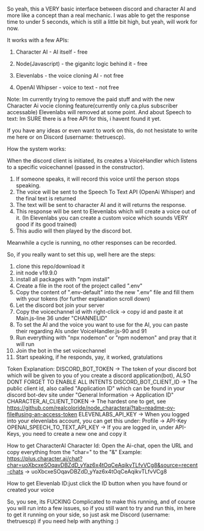 So yeah, this a VERY basic interface between discord and character AI and more like a concept than a real mechanic. I was able to get the response time to under 5 seconds, which is still a little bit high, but yeah, will work for now. 


It works with a few APIs:

1. Character AI - AI itself - free
2. Node(Javascript) - the giganitc logic behind it - free
   
3. Elevenlabs - the voice cloning AI - not free
4. OpenAI Whipser - voice to text - not free

Note:
Im currently trying to remove the paid stuff and with the new Character Ai vocie cloning feature(currently only ca.plus subscriber accessable) Elevenlabs will removed at some point. 
And about Speech to text: Im SURE there is a free API for this, i havent found it yet.


If you have any ideas or even want to work on this, do not hesistate to write me here or on Discord (username: thetruescp).


How the system works:

When the discord client is initiated, its creates a VoiceHandler which listens to a specific voicechannel (passed in the constructor). 
1. If someone speaks, it will record this voice until the person stops speaking.
2. The voice will be sent to the Speech To Text API (OpenAi Whisper) and the final text is returned
3. The text will be sent to character AI and it will returns the response.
4. This response will be sent to Elevenlabs which will create a voice out of it. (In Elevenlabs you can create a custom voice which sounds VERY good if its good trained)
5. This audio will then played by the discord bot.

Meanwhile a cycle is running, no other responses can be recorded.

So, if you really want to set this up, well here are the steps:

1. clone this repo/download it 
2. init node v19.9.0 
3. install all packages with "npm install"
4. Create a file in the root of the project called ".env"
5. Copy the content of ".env-default" into the new ".env" file and fill them with your tokens (for further explanation scroll down)
6. Let the discord bot join your server
7. Copy the voicechannel id with right-click -> copy id and paste it at Main.js-line 36 under "CHANNELID"
8. To set the AI and the voice you want to use for the AI, you can paste their regarding AIs under VoiceHandler.js-90 and 91
9. Run everything with "npx nodemon" or "npm nodemon" and pray that it will run
10. Join the bot in the set voicechannel
11. Start speaking, if he responds, yay, it worked, gratulations


Token Explanation:
DISCORD_BOT_TOKEN -> The token of your discord bot which will be given to you of you create a discord application(bot), ALSO DONT FORGET TO ENABLE ALL INTENTS
DISCORD_BOT_CLIENT_ID -> The public client id, also called "Application ID" which can be found in your discord bot-dev site under "General Information -> Application ID"
CHARACTER_AI_CLIENT_TOKEN -> The hardest one to get, see https://github.com/realcoloride/node_characterai?tab=readme-ov-file#using-an-access-token
ELEVENLABS_API_KEY -> When you logged into your elevenlabs account, you can get this under: Profile -> API-Key
OPENAI_SPEECH_TO_TEXT_API_KEY -> If you are logged in, under API-Keys, you need to create a new one and copy it

How to get CharacterAI Character Id: Open the Ai-chat, open the URL and copy everything from the "char=" to the "&"
Example: https://plus.character.ai/chat?char=uoXbcxeSOqavDBZdD_yYaz6x4tOqCeAqikvTLfvVCg8&source=recent-chats -> uoXbcxeSOqavDBZdD_yYaz6x4tOqCeAqikvTLfvVCg8

How to get Elevenlab ID:just click the ID button when you have found or created your voice


So, you see, its FUCKING Complicated to make this running, and of course you will run into a few issues, so 
if you still want to try and run this, im here to get it running on your side, so just ask me Discord (username: thetruescp) if you need help with anything :)

